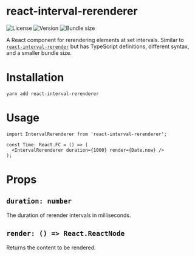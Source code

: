 # react-interval-rerenderer

![License](https://shields.io/apm/l/react-interval-rerenderer?style=flat-square)
![Version](https://shields.io/npm/v/react-interval-rerenderer?style=flat-square)
![Bundle size](https://shields.io/bundlephobia/minzip/react-interval-rerenderer?style=flat-square)

A React component for rerendering elements at set intervals.
Similar to [`react-interval-rerender`](https://github.com/jcoreio/react-interval-rerender) but has TypeScript definitions, different syntax, and a smaller bundle size.

# Installation

`yarn add react-interval-rerenderer`

# Usage

```tsx
import IntervalRerenderer from 'react-interval-rerenderer';

const Time: React.FC = () => (
  <IntervalRerenderer duration={1000} render={Date.now} />
);
```

# Props

## `duration: number`

The duration of rerender intervals in milliseconds.

## `render: () => React.ReactNode`

Returns the content to be rendered.

